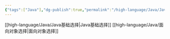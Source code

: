 ```yaml
---
{"tags":["Java"],"dg-publish":true,"permalink":"/high-language/Java/Java/","dgPassFrontmatter":true,"noteIcon":"","created":"2025-05-06T19:58:05.691+08:00","updated":"2025-05-06T21:34:24.651+08:00"}
---
```



[[high-language/Java/Java基础选择\|Java基础选择]]
[[high-language/Java/面向对象选择\|面向对象选择]]
